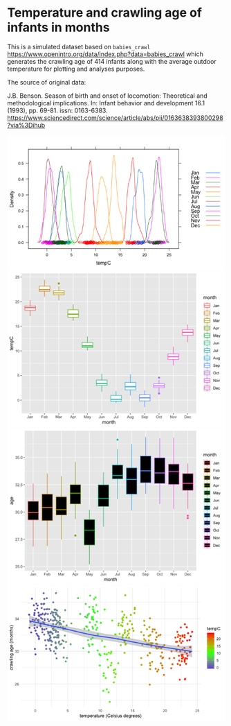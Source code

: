# Temperature and crawling age of infants in months

This is a simulated dataset based on `babies_crawl` <https://www.openintro.org/data/index.php?data=babies_crawl> which generates the crawling age of 414 infants along with the average outdoor temperature for plotting and analyses purposes. 

The source of original data:

J.B. Benson. Season of birth and onset of locomotion: Theoretical and methodological implications. In: Infant behavior and development 16.1 (1993), pp. 69-81. issn: 0163-6383. <https://www.sciencedirect.com/science/article/abs/pii/0163638393800298?via%3Dihub>

<img src="figures/monthlytempHIST.png">

<img src="figures/temppermonth.png">

<img src="figures/crawlagepermonth.png">

<img src="figures/tempmonthsgradient.png">

